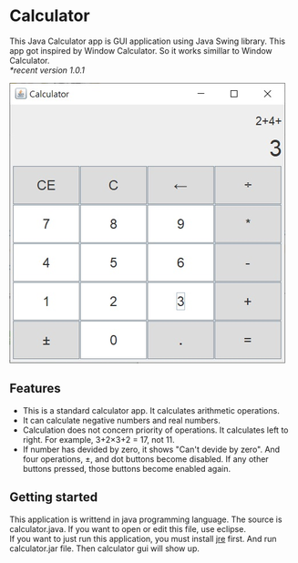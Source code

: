 # Calculator
This Java Calculator app is GUI application using Java Swing library. This app got inspired by Window Calculator. So it works simillar to Window Calculator. <br>
  <i>*recent version 1.0.1</i><br>

![calculator](./image/calculator.jpg)

## Features
- This is a standard calculator app. It calculates arithmetic operations.
- It can calculate negative numbers and real numbers.
- Calculation does not concern priority of operations. It calculates left to right.
  For example, 3+2×3+2 = 17, not 11.
- If number has devided by zero, it shows "Can't devide by zero". And four operations, ±, and dot buttons become disabled.
  If any other buttons pressed, those buttons become enabled again.
  
## Getting started
This application is writtend in java programming language. The source is calculator.java. If you want to open or edit this file, use eclipse.<br>
If you want to just run this application, you must install [jre](https://java.com/ko/download/) first. And run calculator.jar file. Then calculator gui will show up.
